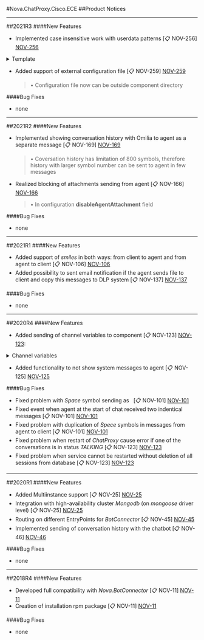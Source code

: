 [NOV-11]: https://sd.novait.com.ua/browse/NOV-11
[NOV-25]: https://sd.novait.com.ua/browse/NOV-25
[NOV-45]: https://sd.novait.com.ua/browse/NOV-45
[NOV-46]: https://sd.novait.com.ua/browse/NOV-46
[NOV-101]: https://sd.novait.com.ua/browse/NOV-101
[NOV-106]: https://sd.novait.com.ua/browse/NOV-106
[NOV-123]: https://sd.novait.com.ua/browse/NOV-123
[NOV-125]: https://sd.novait.com.ua/browse/NOV-125
[NOV-137]: https://sd.novait.com.ua/browse/NOV-137
[NOV-166]: https://sd.novait.com.ua/browse/NOV-166
[NOV-169]: https://sd.novait.com.ua/browse/NOV-169
[NOV-256]: https://sd.novait.com.ua/browse/NOV-256
[NOV-259]: https://sd.novait.com.ua/browse/NOV-259

#Nova.ChatProxy.Cisco.ECE
##Product Notices
***
##2021R3
####New Features
- Implemented case insensitive work with userdata patterns [:clipboard: NOV-256] [NOV-256]
	
<details><summary>Template</summary>
<p>

```
{userId}
{chatId}
{conversation}
{channel}
{source}
{slug}
{username}
{firstname}
{lastname}
```
</p>
</details>

- Added support of external configuration file [:clipboard: NOV-259] [NOV-259]

	> • Configuration file now can be outside component directory

####Bug Fixes
- none
***

##2021R2
####New Features
- Implemented showing conversation history with Omilia to agent as a separate message [:clipboard: NOV-169] [NOV-169]

	> • Coversation history has limitation of 800 symbols, therefore history with larger symbol number can be sent to agent in few messages

- Realized blocking of attachments sending from agent [:clipboard: NOV-166] [NOV-166]

	> • In configuration **disableAgentAttachment** field

####Bug Fixes
- none
***

##2021R1
####New Features
- Added support of *smiles* in both ways: from client to agent and from agent to client [:clipboard: NOV-106] [NOV-106]
- Added possibility to sent email notification if the agent sends file to client and copy this messages to DLP system [:clipboard: NOV-137] [NOV-137]

####Bug Fixes
- none
***

##2020R4
####New Features
- Added sending of channel variables to component [:clipboard: NOV-123] [NOV-123]:

<details><summary>Channel variables</summary>
<p>
```
lastName
firstName
entryPointId
locale
templateName
conversationid
```
</p>
</details>
	
- Added functionality to not show system messages to agent [:clipboard: NOV-125] [NOV-125]

####Bug Fixes
- Fixed problem with *Space* symbol sending as *&nbsp;* [:clipboard: NOV-101] [NOV-101]
- Fixed event when agent at the start of chat received two indentical messages [:clipboard: NOV-101] [NOV-101]
- Fixed problem with duplication of *Spece* symbols in messages from agent to client [:clipboard: NOV-101] [NOV-101]
- Fixed problem when restart of *ChatProxy* cause error if one of the conversations is in status *TALKING* [:clipboard: NOV-123] [NOV-123]
- Fixed problem when service cannot be restarted without deletion of all sessions from database [:clipboard: NOV-123] [NOV-123]
***

##2020R1
####New Features
- Added Multiinstance support [:clipboard: NOV-25] [NOV-25]
- Integration with high-availability cluster *Mongodb* (on *mongoose* driver level) [:clipboard: NOV-25] [NOV-25]
- Routing on different EntryPoints for *BotConnector* [:clipboard: NOV-45] [NOV-45]
- Implemented sending of conversation history with the chatbot [:clipboard: NOV-46] [NOV-46]

####Bug Fixes
- none
***

##2018R4
####New Features
- Developed full compatibility with *Nova.BotConnector* [:clipboard: NOV-11] [NOV-11]
- Creation of installation rpm package [:clipboard: NOV-11] [NOV-11]

####Bug Fixes
- none